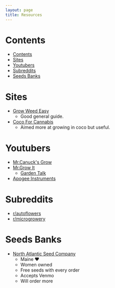 ```yaml
---
layout: page
title: Resources
---
```

# Contents
- [Contents](#contents)
- [Sites](#sites)
- [Youtubers](#youtubers)
- [Subreddits](#subreddits)
- [Seeds Banks](#seeds-banks)


# Sites
* [Grow Weed Easy](https://www.growweedeasy.com)
  * Good general guide.
* [Coco For Cannabis](https://www.cocoforcannabis.com)
  * Aimed more at growing in coco but useful.


# Youtubers
* [Mr.Canuck's Grow](https://www.youtube.com/c/MrCanucksGrowGuide)
* [Mr.Grow It](https://www.youtube.com/c/MrGrowIt)
    * [Garden Talk](https://www.youtube.com/channel/UC9GzxSYh-Ha3kkC0zfXb5oQ)
* [Apogee Instruments](https://www.youtube.com/c/Apogeeinstrumentsincorporated)


# Subreddits
* [r/autoflowers](https://www.reddit.com/r/autoflowers)
* [r/microgrowery](https://www.reddit.com/r/microgrowery)

# Seeds Banks
 * [North Atlantic Seed Company](https://northatlanticseed.com/)
   * Maine ❤️
   * Women owned
   * Free seeds with every order
   * Accepts Venmo
   * Will order more